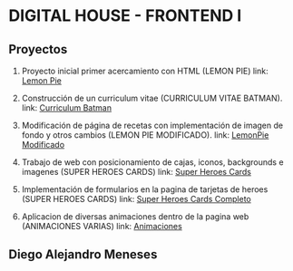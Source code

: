 <h1>DIGITAL HOUSE - FRONTEND I</h1>

<h2>Proyectos</h2>

1. Proyecto inicial primer acercamiento con HTML (LEMON PIE)
  link: <a href="https://alejomnss.github.io/Frontend-I---Ejercicios/PracticaCS3_LemonPie/" target="_blank">Lemon Pie</a>


2. Construcción de un curriculum vitae (CURRICULUM VITAE BATMAN).
  link: <a href="https://alejomnss.github.io/Frontend-I---Ejercicios/PracticaCS5_BatmanCV/" target="_blank">Curriculum Batman</a>
  
3. Modificación de página de recetas con implementación de imagen de fondo y otros cambios (LEMON PIE MODIFICADO).
  link: <a href="https://alejomnss.github.io/Frontend-I---Ejercicios/PracticaCS6_LemonPieModificado" target="_blank">LemonPie Modificado</a>


4. Trabajo de web con posicionamiento de cajas, iconos, backgrounds e imagenes (SUPER HEROES CARDS)
  link: <a href="https://alejomnss.github.io/Frontend-I---Ejercicios/PracticaCS7_HeroesCards/" target="_blank">Super Heroes Cards</a>
  
  
5. Implementación de formularios en la pagina de tarjetas de heroes (SUPER HEROES CARDS)
  link: <a href="https://alejomnss.github.io/Frontend-I---Ejercicios/PracticaCS9_HeroesConFormulario/" target="_blank">Super Heroes Cards Completo</a>
  
6. Aplicacion de diversas animaciones dentro de la pagina web (ANIMACIONES VARIAS)
  link: <a href="https://alejomnss.github.io/Frontend-I---Ejercicios/PracticaCS12_Animación/" target="_blank">Animaciones</a>



<h2>Diego Alejandro Meneses</h2>
